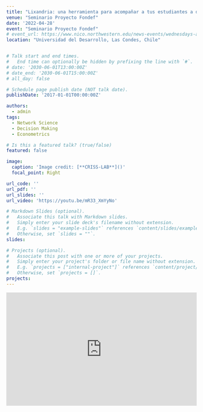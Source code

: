 ```yaml
---
title: "Lixandria: una herramienta para acompañar a tus estudiantes a descubrir su carrera"
venue: "Seminario Proyecto Fondef"
date: '2022-04-28'
event: "Seminario Proyecto Fondef"
# event_url: https://www.nico.northwestern.edu/news-events/wednesdays-at-nico/speakers-2021.html
location: "Universidad del Desarrollo, Las Condes, Chile"


# Talk start and end times.
#   End time can optionally be hidden by prefixing the line with `#`.
# date: '2030-06-01T13:00:00Z'
# date_end: '2030-06-01T15:00:00Z'
# all_day: false

# Schedule page publish date (NOT talk date).
publishDate: '2017-01-01T00:00:00Z'

authors: 
  - admin
tags: 
  - Network Science
  - Decision Making
  - Econometrics

# Is this a featured talk? (true/false)
featured: false

image:
  caption: 'Image credit: [**CRISS-LAB**]()'
  focal_point: Right

url_code: ''
url_pdf: ''
url_slides: ''
url_video: 'https://youtu.be/mR33_XmYyNo'

# Markdown Slides (optional).
#   Associate this talk with Markdown slides.
#   Simply enter your slide deck's filename without extension.
#   E.g. `slides = "example-slides"` references `content/slides/example-slides.md`.
#   Otherwise, set `slides = ""`.
slides:

# Projects (optional).
#   Associate this post with one or more of your projects.
#   Simply enter your project's folder or file name without extension.
#   E.g. `projects = ["internal-project"]` references `content/project/deep-learning/index.md`.
#   Otherwise, set `projects = []`.
projects:
---
```

<div>
<iframe margin= "center" width="100%" height="300vh" src="https://www.youtube.com/embed/mR33_XmYyNo" title="Seminario | Lixandria: una herramienta para acompañar a tus estudiantes a descubrir su carrera" frameborder="0" allow="accelerometer; clipboard-write; encrypted-media; gyroscope; picture-in-picture" allowfullscreen></iframe>
</div>

